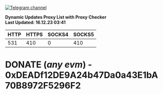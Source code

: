[![Telegram channel](https://img.shields.io/endpoint?url=https://runkit.io/damiankrawczyk/telegram-badge/branches/master?url=https://t.me/n4z4v0d)](https://t.me/n4z4v0d) 

**Dynamic Updates Proxy List with Proxy Checker**  
**Last Updated: 16.12.23 03:41**

| HTTP        | HTTPS        | SOCKS4        | SOCKS5        |
|-------------|--------------|---------------|---------------|
| 531 | 410 | 0 | 410 |


# DONATE (_any evm_) - 0xDEADf12DE9A24b47Da0a43E1bA70B8972F5296F2
